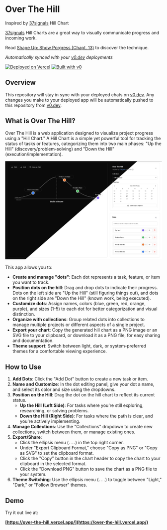 # Over The Hill
Inspired by [37signals](https://37signals.com/) Hill Chart

[37signals](https://37signals.com/) Hill Charts are a great way to visually communicate
progress and incoming work.

Read [Shape Up: Show Porgress (Chapt. 13)](https://basecamp.com/shapeup/3.4-chapter-13) to discover the technique.

*Automatically synced with your [v0.dev](https://v0.dev) deployments*

[![Deployed on Vercel](https://img.shields.io/badge/Deployed%20on-Vercel-black?style=for-the-badge&logo=vercel)](https://vercel.com/gregoirefaurobert-3371s-projects/v0-hill-chart-generator-website)
[![Built with v0](https://img.shields.io/badge/Built%20with-v0.dev-black?style=for-the-badge)](https://v0.dev/chat/projects/QlICJdqcWMK)

## Overview

This repository will stay in sync with your deployed chats on [v0.dev](https://v0.dev).
Any changes you make to your deployed app will be automatically pushed to this repository from [v0.dev](https://v0.dev).

## What is  Over The Hill?

Over The Hill is a web application designed to visualize project progress using a "Hill Chart." A Hill Chart is a simple yet powerful tool for tracking the status of tasks or features, categorizing them into two main phases: "Up the Hill" (discovery/problem-solving) and "Down the Hill" (execution/implementation).

![](image_readme.png)

This app allows you to:

*   **Create and manage "dots"**: Each dot represents a task, feature, or item you want to track.
*   **Position dots on the hill**: Drag and drop dots to indicate their progress. Dots on the left side are "Up the Hill" (still figuring things out), and dots on the right side are "Down the Hill" (known work, being executed).
*   **Customize dots**: Assign names, colors (blue, green, red, orange, purple), and sizes (1-5) to each dot for better categorization and visual distinction.
*   **Organize with collections**: Group related dots into collections to manage multiple projects or different aspects of a single project.
*   **Export your chart**: Copy the generated hill chart as a PNG image or an SVG file to your clipboard, or download it as a PNG file, for easy sharing and documentation.
*   **Theme support**: Switch between light, dark, or system-preferred themes for a comfortable viewing experience.

## How to Use

1.  **Add Dots**: Click the "Add Dot" button to create a new task or item.
2.  **Name and Customize**: In the dot editing panel, give your dot a name, and select its color and size using the dropdowns.
3.  **Position on the Hill**: Drag the dot on the hill chart to reflect its current status.
    *   **Up the Hill (Left Side)**: For tasks where you're still exploring, researching, or solving problems.
    *   **Down the Hill (Right Side)**: For tasks where the path is clear, and you're actively implementing.
4.  **Manage Collections**: Use the "Collections" dropdown to create new collections, switch between them, or manage existing ones.
5.  **Export/Share**:
    *   Click the ellipsis menu (`...`) in the top right corner.
    *   Under "Export Clipboard Format," choose "Copy as PNG" or "Copy as SVG" to set the clipboard format.
    *   Click the "Copy" button in the chart header to copy the chart to your clipboard in the selected format.
    *   Click the "Download PNG" button to save the chart as a PNG file to your system.
6.  **Theme Switching**: Use the ellipsis menu (`...`) to toggle between "Light," "Dark," or "Follow Browser" themes.

## Demo

Try it out live at:

**[https://over-the-hill.vercel.app/](https://over-the-hill.vercel.app/)**
